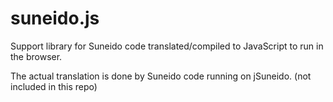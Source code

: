 # suneido.js

Support library for Suneido code translated/compiled to JavaScript to run in the browser.

The actual translation is done by Suneido code running on jSuneido. (not included in this repo)
